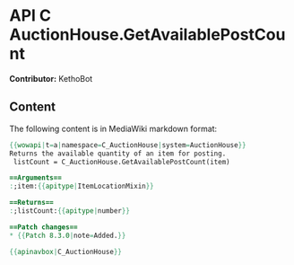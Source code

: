 # API C AuctionHouse.GetAvailablePostCount

**Contributor:** KethoBot

## Content

The following content is in MediaWiki markdown format:

```mediawiki
{{wowapi|t=a|namespace=C_AuctionHouse|system=AuctionHouse}}
Returns the available quantity of an item for posting.
 listCount = C_AuctionHouse.GetAvailablePostCount(item)

==Arguments==
:;item:{{apitype|ItemLocationMixin}}

==Returns==
:;listCount:{{apitype|number}}

==Patch changes==
* {{Patch 8.3.0|note=Added.}}

{{apinavbox|C_AuctionHouse}}
```